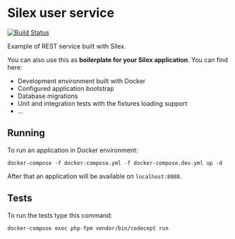 # Silex user service

[![Build Status](https://travis-ci.org/sky003/silex-auth-service.svg?branch=master)](https://travis-ci.org/sky003/silex-auth-service)

Example of REST service built with Silex.

You can also use this as **boilerplate for your Silex application**. You can find here:
* Development environment built with Docker
* Configured application bootstrap
* Database migrations
* Unit and integration tests with the fixtures loading support
* ...

## Running

To run an application in Docker environment:
```
docker-compose -f docker-compose.yml -f docker-compose.dev.yml up -d
```
After that an application will be available on `localhost:8080`.

## Tests

To run the tests type this command:
```
docker-compose exec php-fpm vendor/bin/codecept run
```